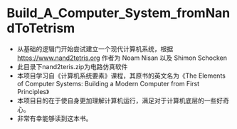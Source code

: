# Build_A_Computer_System_fromNandToTetrism  
- 从基础的逻辑门开始尝试建立一个现代计算机系统，根据<https://www.nand2tetris.org>  作者为 Noam Nisan 以及 Shimon Schocken
- 此目录下nand2teris.zip为电路仿真软件
- 本项目学习自《计算机系统要素》课程，其原书的英文名为《The Elements of Computer Systems: Building a Modern Computer from First Principles》  
- 本项目目的在于使自身更加理解计算机运行，满足对于计算机底层的一些好奇心。  
- 非常有幸能够读到这本书。  
